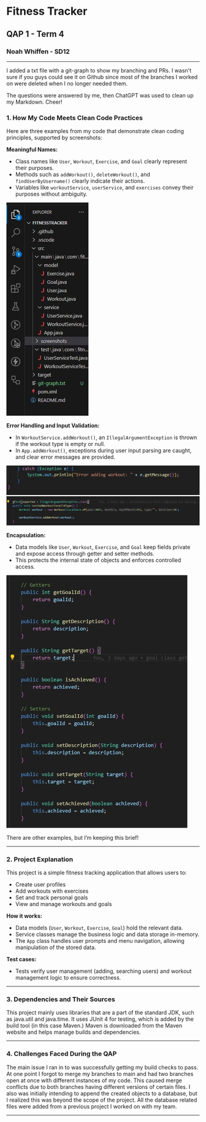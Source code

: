 # Fitness Tracker  
## QAP 1 - Term 4  
### Noah Whiffen - SD12  

---

I added a txt file with a git-graph to show my branching and PRs. I wasn't sure if you guys could see it on Github since most of
the branches I worked on were deleted when I no longer needed them. 

The questions were answered by me, then ChatGPT was used to clean up
my Markdown. Cheer!

### 1. How My Code Meets Clean Code Practices  
Here are three examples from my code that demonstrate clean coding principles, supported by screenshots:  

**Meaningful Names:**  
- Class names like `User`, `Workout`, `Exercise`, and `Goal` clearly represent their purposes.  
- Methods such as `addWorkout()`, `deleteWorkout()`, and `findUserByUsername()` clearly indicate their actions.  
- Variables like `workoutService`, `userService`, and `exercises` convey their purposes without ambiguity.  

<!-- Screenshot: Meaningful Names Example -->  
![Meaningful Names Screenshot](screenshots/meaningful-names.jpg) 

**Error Handling and Input Validation:**  
- In `WorkoutService.addWorkout()`, an `IllegalArgumentException` is thrown if the workout type is empty or null.  
- In `App.addWorkout()`, exceptions during user input parsing are caught, and clear error messages are provided.

<!-- Screenshots: Error Handling Example -->  
![Error Handling Screenshot](screenshots/error-handling1.jpg)
![Error Handling Screenshot](screenshots/error-handling2.jpg)    

**Encapsulation:**  
- Data models like `User`, `Workout`, `Exercise`, and `Goal` keep fields private and expose access through getter and setter methods.  
- This protects the internal state of objects and enforces controlled access.

<!-- Screenshot: Encapsulation Example -->  
![Encapsulation Screenshot](screenshots/encapsulation.jpg)  

There are other examples, but I’m keeping this brief!  

---

### 2. Project Explanation

This project is a simple fitness tracking application that allows users to:  
- Create user profiles  
- Add workouts with exercises  
- Set and track personal goals  
- View and manage workouts and goals  

**How it works:**  
- Data models (`User`, `Workout`, `Exercise`, `Goal`) hold the relevant data.  
- Service classes manage the business logic and data storage in-memory.  
- The `App` class handles user prompts and menu navigation, allowing manipulation of the stored data.  

**Test cases:**  
- Tests verify user management (adding, searching users) and workout management logic to ensure correctness.  

---

### 3. Dependencies and Their Sources  

This project mainly uses libraries that are a part of the standard JDK, such as java.util and java.time. It uses JUnit 4 for testing, which is added by the build tool
(in this case Maven.) Maven is downloaded from the Maven website and helps manage builds and dependencies. 

---

### 4. Challenges Faced During the QAP  

The main issue I ran in to was successfully getting my build checks to pass. At one point I forgot to merge my branches to main and had two branches open at once with
different instances of my code. This caused merge conflicts due to both branches having different versions of certain files. I also was initially intending to append the
created objects to a database, but I realized this was beyond the scope of the project. All the database related files were added from a previous project I worked on with my team.

---
